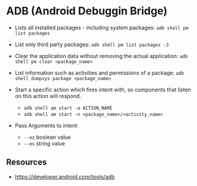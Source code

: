 # ADB (Android Debuggin Bridge)

- Lists all installed packages - including system packages: `adb shell pm list packages`
- List only third party packages: `adb shell pm list packages -3`
- Clear the application data without removing the actual application: `adb shell pm clear <package_name>`
- List information such as activities and permissions of a package: `adb shell dumpsys package <package_name>`



- Start a specific action which fires intent with, so components that listen on this action will respond.
    - `adb shell am start -a ACTION_NAME`
    - `adb shell am start -n <package_name>/<activity_name>`

- Pass Arguments to intent:
    - `--ez` boolean value
    - `--es` string value





## Resources
- https://developer.android.com/tools/adb